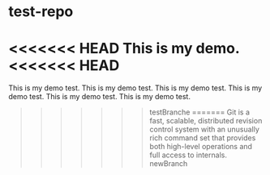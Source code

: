 # test-repo

<<<<<<< HEAD
This is my demo.
<<<<<<< HEAD
=======
This is my demo test.
This is my demo test.
This is my demo test.
This is my demo test.
This is my demo test.
This is my demo test.

>>>>>>> testBranche
=======
Git is a fast, scalable, distributed revision control system with an unusually rich command set that provides both high-level operations and full access to internals.
>>>>>>> newBranch
